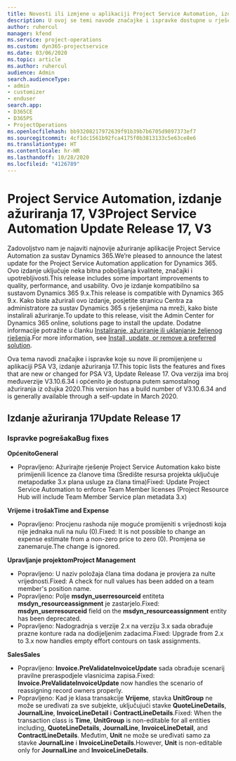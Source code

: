```yaml
---
title: Novosti ili izmjene u aplikaciji Project Service Automation, izdanje ažuriranja 17, V3
description: U ovoj se temi navode značajke i ispravke dostupne u rješenju Project Service Automation, izdanje ažuriranja 17, V3.
author: ruhercul
manager: kfend
ms.service: project-operations
ms.custom: dyn365-projectservice
ms.date: 03/06/2020
ms.topic: article
ms.author: ruhercul
audience: Admin
search.audienceType:
- admin
- customizer
- enduser
search.app:
- D365CE
- D365PS
- ProjectOperations
ms.openlocfilehash: bb93208217972639f91b39b7b6705d9897373ef7
ms.sourcegitcommit: 4cf1dc1561b92fca4175f0b3813133c5e63ce8e6
ms.translationtype: HT
ms.contentlocale: hr-HR
ms.lasthandoff: 10/28/2020
ms.locfileid: "4126789"
---
```

# <a name="project-service-automation-update-release-17-v3"></a><span data-ttu-id="126b1-103">Project Service Automation, izdanje ažuriranja 17, V3</span><span class="sxs-lookup"><span data-stu-id="126b1-103">Project Service Automation Update Release 17, V3</span></span>

<span data-ttu-id="126b1-104">Zadovoljstvo nam je najaviti najnovije ažuriranje aplikacije Project Service Automation za sustav Dynamics 365.</span><span class="sxs-lookup"><span data-stu-id="126b1-104">We’re pleased to announce the latest update for the Project Service Automation application for Dynamics 365.</span></span> <span data-ttu-id="126b1-105">Ovo izdanje uključuje neka bitna poboljšanja kvalitete, značajki i upotrebljivosti.</span><span class="sxs-lookup"><span data-stu-id="126b1-105">This release includes some important improvements to quality, performance, and usability.</span></span>  <span data-ttu-id="126b1-106">Ovo je izdanje kompatibilno sa sustavom Dynamics 365 9.x.</span><span class="sxs-lookup"><span data-stu-id="126b1-106">This release is compatible with Dynamics 365 9.x.</span></span> <span data-ttu-id="126b1-107">Kako biste ažurirali ovo izdanje, posjetite stranicu Centra za administratore za sustav Dynamics 365 s rješenjima na mreži, kako biste instalirali ažuriranje.</span><span class="sxs-lookup"><span data-stu-id="126b1-107">To update to this release, visit the Admin Center for Dynamics 365 online, solutions page to install the update.</span></span> <span data-ttu-id="126b1-108">Dodatne informacije potražite u članku [Instaliranje, ažuriranje ili uklanjanje željenog rješenja](https://docs.microsoft.com/power-platform/admin/install-remove-preferred-solution).</span><span class="sxs-lookup"><span data-stu-id="126b1-108">For more information, see [Install, update, or remove a preferred solution](https://docs.microsoft.com/power-platform/admin/install-remove-preferred-solution).</span></span>

<span data-ttu-id="126b1-109">Ova tema navodi značajke i ispravke koje su nove ili promijenjene u aplikaciji PSA V3, izdanje ažuriranja 17.</span><span class="sxs-lookup"><span data-stu-id="126b1-109">This topic lists the features and fixes that are new or changed for PSA V3, Update Release 17.</span></span> <span data-ttu-id="126b1-110">Ova verzija ima broj međuverzije V3.10.6.34 i općenito je dostupna putem samostalnog ažuriranja iz ožujka 2020.</span><span class="sxs-lookup"><span data-stu-id="126b1-110">This version has a build number of V3.10.6.34 and is generally available through a self-update in March 2020.</span></span>


## <a name="update-release-17"></a><span data-ttu-id="126b1-111">Izdanje ažuriranja 17</span><span class="sxs-lookup"><span data-stu-id="126b1-111">Update Release 17</span></span>

### <a name="bug-fixes"></a><span data-ttu-id="126b1-112">Ispravke pogrešaka</span><span class="sxs-lookup"><span data-stu-id="126b1-112">Bug fixes</span></span>

<span data-ttu-id="126b1-113">**Općenito**</span><span class="sxs-lookup"><span data-stu-id="126b1-113">**General**</span></span>

- <span data-ttu-id="126b1-114">Popravljeno: Ažurirajte rješenje Project Service Automation kako biste primijenili licence za članove tima (Središte resursa projekta uključuje metapodatke 3.x plana usluge za člana tima)</span><span class="sxs-lookup"><span data-stu-id="126b1-114">Fixed: Update Project Service Automation to enforce Team Member licenses (Project Resource Hub will include Team Member Service plan metadata 3.x)</span></span>
 
<span data-ttu-id="126b1-115">**Vrijeme i trošak**</span><span class="sxs-lookup"><span data-stu-id="126b1-115">**Time and Expense**</span></span>

- <span data-ttu-id="126b1-116">Popravljeno: Procjenu rashoda nije moguće promijeniti s vrijednosti koja nije jednaka nuli na nulu (0).</span><span class="sxs-lookup"><span data-stu-id="126b1-116">Fixed: It is not possible to change an expense estimate from a non-zero price to zero (0).</span></span> <span data-ttu-id="126b1-117">Promjena se zanemaruje.</span><span class="sxs-lookup"><span data-stu-id="126b1-117">The change is ignored.</span></span>

<span data-ttu-id="126b1-118">**Upravljanje projektom**</span><span class="sxs-lookup"><span data-stu-id="126b1-118">**Project Management**</span></span>

- <span data-ttu-id="126b1-119">Popravljeno: U naziv položaja člana tima dodana je provjera za nulte vrijednosti.</span><span class="sxs-lookup"><span data-stu-id="126b1-119">Fixed: A check for null values has been added on a team member's position name.</span></span>
- <span data-ttu-id="126b1-120">Popravljeno: Polje **msdyn_userresourceid** entiteta **msdyn_resourceassignment** je zastarjelo.</span><span class="sxs-lookup"><span data-stu-id="126b1-120">Fixed: **msdyn_userresourceid** field on the **msdyn_resourceassignment** entity has been deprecated.</span></span>
- <span data-ttu-id="126b1-121">Popravljeno: Nadogradnja s verzije 2.x na verziju 3.x sada obrađuje prazne konture rada na dodijeljenim zadacima.</span><span class="sxs-lookup"><span data-stu-id="126b1-121">Fixed: Upgrade from 2.x to 3.x now handles empty effort contours on task assignments.</span></span>

<span data-ttu-id="126b1-122">**Sales**</span><span class="sxs-lookup"><span data-stu-id="126b1-122">**Sales**</span></span>

- <span data-ttu-id="126b1-123">Popravljeno: **Invoice.PreValidateInvoiceUpdate** sada obrađuje scenarij pravilne preraspodjele vlasnicima zapisa.</span><span class="sxs-lookup"><span data-stu-id="126b1-123">Fixed: **Invoice.PreValidateInvoiceUpdate** now handles the scenario of reassigning record owners properly.</span></span>
- <span data-ttu-id="126b1-124">Popravljeno: Kad je klasa transakcije **Vrijeme**, stavka **UnitGroup** ne može se uređivati za sve subjekte, uključujući stavke **QuoteLineDetails**, **JournalLine**, **InvoiceLineDetail** i **ContractLineDetails**.</span><span class="sxs-lookup"><span data-stu-id="126b1-124">Fixed: When the transaction class is **Time**, **UnitGroup** is non-editable for all entities including, **QuoteLineDetails**, **JournalLine**, **InvoiceLineDetail**, and **ContractLineDetails**.</span></span> <span data-ttu-id="126b1-125">Međutim, **Unit** ne može se uređivati samo za stavke **JournalLine** i **InvoiceLineDetails**.</span><span class="sxs-lookup"><span data-stu-id="126b1-125">However, **Unit** is non-editable only for **JournalLine** and **InvoiceLineDetails**.</span></span>


